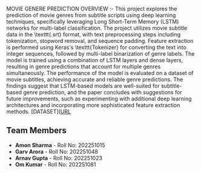 MOVIE GENERE PREDICTION
OVERVIEW :- This project explores the prediction of movie genres from subtitle scripts using deep learning techniques, specifically leveraging Long Short-Term Memory (LSTM) networks for multi-label classification. The project utilizes movie subtitle data in the \texttt{.srt} format, with text preprocessing steps including tokenization, stopword removal, and sequence padding. Feature extraction is performed using Keras's \texttt{Tokenizer} for converting the text into integer sequences, followed by multi-label binarization of genre labels. The model is trained using a combination of LSTM layers and dense layers, resulting in genre predictions that account for multiple genres simultaneously. The performance of the model is evaluated on a dataset of movie subtitles, achieving accurate and reliable genre predictions. The findings suggest that LSTM-based models are well-suited for subtitle-based genre prediction, and the paper concludes with suggestions for future improvements, such as experimenting with additional deep learning architectures and incorporating more sophisticated feature extraction methods.
[DATASET]([URL](https://drive.google.com/file/d/10IH9FhKDpr_AELmlb0Fa9vzieYnU3jZV/view?usp=drivesdk)

## Team Members

- **Amon Sharma** - Roll No: 202251015
- **Garv Arora** - Roll No: 202251048
- **Arnav Gupta** - Roll No: 202251023
- **Om Kumar** - Roll No: 202251081
